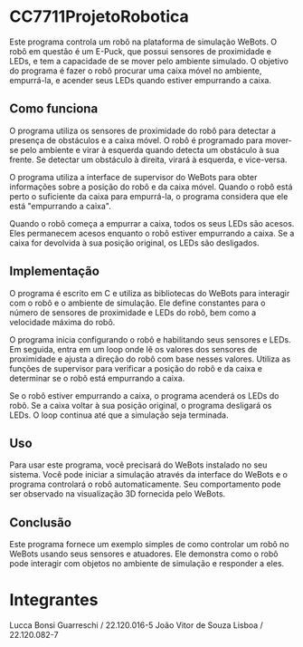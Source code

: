 # CC7711ProjetoRobotica
Este programa controla um robô na plataforma de simulação WeBots. O robô em questão é um E-Puck, que possui sensores de proximidade e LEDs, e tem a capacidade de se mover pelo ambiente simulado. O objetivo do programa é fazer o robô procurar uma caixa móvel no ambiente, empurrá-la, e acender seus LEDs quando estiver empurrando a caixa.

## Como funciona
O programa utiliza os sensores de proximidade do robô para detectar a presença de obstáculos e a caixa móvel. O robô é programado para mover-se pelo ambiente e virar à esquerda quando detecta um obstáculo à sua frente. Se detectar um obstáculo à direita, virará à esquerda, e vice-versa.

O programa utiliza a interface de supervisor do WeBots para obter informações sobre a posição do robô e da caixa móvel. Quando o robô está perto o suficiente da caixa para empurrá-la, o programa considera que ele está "empurrando a caixa".

Quando o robô começa a empurrar a caixa, todos os seus LEDs são acesos. Eles permanecem acesos enquanto o robô estiver empurrando a caixa. Se a caixa for devolvida à sua posição original, os LEDs são desligados.

## Implementação
O programa é escrito em C e utiliza as bibliotecas do WeBots para interagir com o robô e o ambiente de simulação. Ele define constantes para o número de sensores de proximidade e LEDs do robô, bem como a velocidade máxima do robô.

O programa inicia configurando o robô e habilitando seus sensores e LEDs. Em seguida, entra em um loop onde lê os valores dos sensores de proximidade e ajusta a direção do robô com base nesses valores. Utiliza as funções de supervisor para verificar a posição do robô e da caixa e determinar se o robô está empurrando a caixa.

Se o robô estiver empurrando a caixa, o programa acenderá os LEDs do robô. Se a caixa voltar à sua posição original, o programa desligará os LEDs. O loop continua até que a simulação seja terminada.

## Uso
Para usar este programa, você precisará do WeBots instalado no seu sistema. Você pode iniciar a simulação através da interface do WeBots e o programa controlará o robô automaticamente. Seu comportamento pode ser observado na visualização 3D fornecida pelo WeBots.

## Conclusão
Este programa fornece um exemplo simples de como controlar um robô no WeBots usando seus sensores e atuadores. Ele demonstra como o robô pode interagir com objetos no ambiente de simulação e responder a eles.

# Integrantes
Lucca Bonsi Guarreschi / 22.120.016-5
João Vitor de Souza Lisboa / 22.120.082-7
